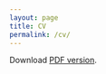 ```yaml
---
layout: page
title: CV
permalink: /cv/
---
```


Download [PDF version](https://github.com/huammmm1/huammmm1.github.io/blob/master/images/CV(JIMIN%20KIM).pdf).